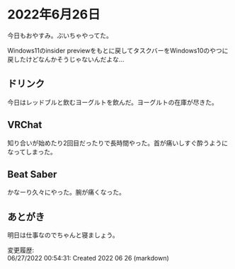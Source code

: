 # 2022年6月26日

今日もおやすみ。ぶいちゃやってた。

Windows11のinsider previewをもとに戻してタスクバーをWindows10のやつに戻したけどなんかそうじゃないんだよな…

## ドリンク

今日はレッドブルと飲むヨーグルトを飲んだ。ヨーグルトの在庫が尽きた。

## VRChat

知り合いが始めたり2回目だったりで長時間やった。首が痛いしすぐ酔うようになってしまった。

## Beat Saber

かなーり久々にやった。腕が痛くなった。

## あとがき

明日は仕事なのでちゃんと寝ましょう。

変更履歴:  
06/27/2022 00:54:31: Created 2022 06 26 (markdown)  
